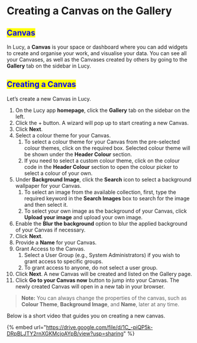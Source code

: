 # Creating a Canvas on the Gallery

## <mark style="color:blue;">Canvas</mark>

In Lucy, a **Canvas** is your space or dashboard where you can add widgets to create and organise your work, and visualise your data. You can see all your Canvases, as well as the Canvases created by others by going to the **Gallery** tab on the sidebar in Lucy.&#x20;

## <mark style="color:blue;">Creating a Canvas</mark>

Let’s create a new Canvas in Lucy.

1. On the Lucy app **homepage**, click the **Gallery** tab on the sidebar on the left.
2. Click the + button. A wizard will pop up to start creating a new Canvas.
3. Click **Next**.
4. Select a colour theme for your Canvas.
   1. To select a colour theme for your Canvas from the pre-selected colour themes, click on the required box. Selected colour theme will be shown under the **Header Colour** section.&#x20;
   2. If you need to select a custom colour theme, click on the colour code in the **Header Colour** section to open the colour picker to select a colour of your own.
5. Under **Background Image**, click the **Search** icon to select a background wallpaper for your Canvas.
   1. To select an image from the available collection, first, type the required keyword in the **Search Images** box to search for the image and then select it.
   2. To select your own image as the background of your Canvas, click **Upload your image** and upload your own image.
6. Enable the **Blur the background** option to blur the applied background of your Canvas if necessary.
7. Click **Next**.
8. Provide a **Name** for your Canvas.
9. Grant Access to the Canvas.
   1. Select a User Group (e.g., System Administrators) if you wish to grant access to specific groups.
   2. To grant access to anyone, do not select a user group.
10. Click **Next**. A new Canvas will be created and listed on the Gallery page.&#x20;
11. Click **Go to your Canvas now** button to jump into your Canvas. The newly created Canvas will open in a new tab in your browser.

> **Note:** You can always change the properties of the canvas, such as **Colour Theme**, **Background Image**, and **Name**, later at any time.

Below is a short video that guides you on creating a new canvas.

{% embed url="https://drive.google.com/file/d/1C_-piQP5k-DRpBLJTY2rnXGKMcjoAYpB/view?usp=sharing" %}

